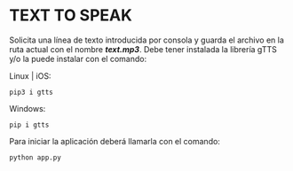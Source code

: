 # TEXT TO SPEAK

Solicita una línea de texto introducida por consola y guarda el archivo en la ruta actual con el nombre ***text.mp3***. Debe tener instalada la librería gTTS y/o la puede instalar con el comando:

Linux | iOS:

`pip3 i gtts`

Windows:

`pip i gtts`


Para iniciar la aplicación deberá llamarla con el comando:

`python app.py`
